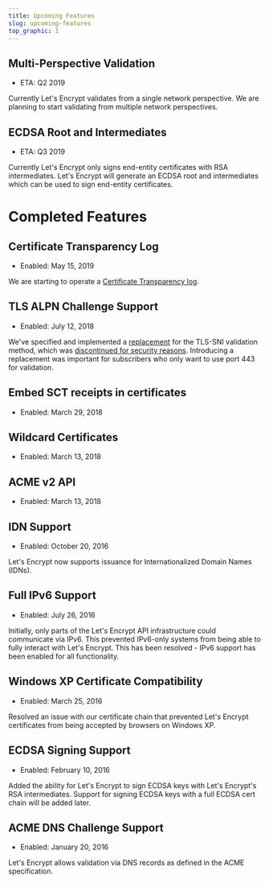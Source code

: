 ```yaml
---
title: Upcoming Features
slug: upcoming-features
top_graphic: 1
---
```


## Multi-Perspective Validation

* ETA: Q2 2019

Currently Let's Encrypt validates from a single network perspective. We are planning to start validating from multiple network perspectives.

## ECDSA Root and Intermediates

* ETA: Q3 2019

Currently Let's Encrypt only signs end-entity certificates with RSA intermediates. Let's Encrypt will generate an ECDSA root and intermediates which can be used to sign end-entity certificates.

# Completed Features

## Certificate Transparency Log

* Enabled: May 15, 2019

We are starting to operate a [Certificate Transparency log](https://letsencrypt.org/docs/ct-logs/).

## TLS ALPN Challenge Support

* Enabled: July 12, 2018

We've specified and implemented a [replacement](https://datatracker.ietf.org/doc/draft-ietf-acme-tls-alpn/) for the TLS-SNI validation method, which was [discontinued for security reasons](https://community.letsencrypt.org/t/important-what-you-need-to-know-about-tls-sni-validation-issues/50811). Introducing a replacement was important for subscribers who only want to use port 443 for validation.

## Embed SCT receipts in certificates

* Enabled: March 29, 2018

## Wildcard Certificates

* Enabled: March 13, 2018

## ACME v2 API

* Enabled: March 13, 2018

## IDN Support

* Enabled: October 20, 2016

Let's Encrypt now supports issuance for Internationalized Domain Names (IDNs).

## Full IPv6 Support

* Enabled: July 26, 2016

Initially, only parts of the Let's Encrypt API infrastructure could communicate via IPv6. This prevented IPv6-only systems from being able to fully interact with Let's Encrypt. This has been resolved - IPv6 support has been enabled for all functionality.

## Windows XP Certificate Compatibility

* Enabled: March 25, 2016

Resolved an issue with our certificate chain that prevented Let's Encrypt certificates from being accepted by browsers on Windows XP.

## ECDSA Signing Support

* Enabled: February 10, 2016

Added the ability for Let's Encrypt to sign ECDSA keys with Let's Encrypt's RSA intermediates. Support for signing ECDSA keys with a full ECDSA cert chain will be added later.

## ACME DNS Challenge Support

* Enabled: January 20, 2016

Let's Encrypt allows validation via DNS records as defined in the ACME specification.
